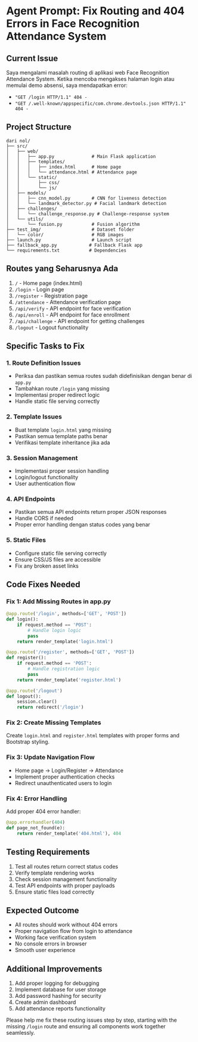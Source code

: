 # Agent Prompt: Fix Routing and 404 Errors in Face Recognition Attendance System

## Current Issue
Saya mengalami masalah routing di aplikasi web Face Recognition Attendance System. Ketika mencoba mengakses halaman login atau memulai demo absensi, saya mendapatkan error:
- `"GET /login HTTP/1.1" 404 -`
- `"GET /.well-known/appspecific/com.chrome.devtools.json HTTP/1.1" 404 -`

## Project Structure
```
dari nol/
├── src/
│   ├── web/
│   │   ├── app.py              # Main Flask application
│   │   ├── templates/
│   │   │   ├── index.html      # Home page
│   │   │   └── attendance.html # Attendance page
│   │   └── static/
│   │       ├── css/
│   │       └── js/
│   ├── models/
│   │   ├── cnn_model.py        # CNN for liveness detection
│   │   └── landmark_detector.py # Facial landmark detection
│   ├── challenges/
│   │   └── challenge_response.py # Challenge-response system
│   └── utils/
│       └── fusion.py           # Fusion algorithm
├── test_img/                   # Dataset folder
│   └── color/                  # RGB images
├── launch.py                   # Launch script
├── fallback_app.py            # Fallback Flask app
└── requirements.txt           # Dependencies
```

## Routes yang Seharusnya Ada
1. `/` - Home page (index.html)
2. `/login` - Login page
3. `/register` - Registration page
4. `/attendance` - Attendance verification page
5. `/api/verify` - API endpoint for face verification
6. `/api/enroll` - API endpoint for face enrollment
7. `/api/challenge` - API endpoint for getting challenges
8. `/logout` - Logout functionality

## Specific Tasks to Fix

### 1. Route Definition Issues
- Periksa dan pastikan semua routes sudah didefinisikan dengan benar di `app.py`
- Tambahkan route `/login` yang missing
- Implementasi proper redirect logic
- Handle static file serving correctly

### 2. Template Issues
- Buat template `login.html` yang missing
- Pastikan semua template paths benar
- Verifikasi template inheritance jika ada

### 3. Session Management
- Implementasi proper session handling
- Login/logout functionality
- User authentication flow

### 4. API Endpoints
- Pastikan semua API endpoints return proper JSON responses
- Handle CORS if needed
- Proper error handling dengan status codes yang benar

### 5. Static Files
- Configure static file serving correctly
- Ensure CSS/JS files are accessible
- Fix any broken asset links

## Code Fixes Needed

### Fix 1: Add Missing Routes in app.py
```python
@app.route('/login', methods=['GET', 'POST'])
def login():
    if request.method == 'POST':
        # Handle login logic
        pass
    return render_template('login.html')

@app.route('/register', methods=['GET', 'POST'])
def register():
    if request.method == 'POST':
        # Handle registration logic
        pass
    return render_template('register.html')

@app.route('/logout')
def logout():
    session.clear()
    return redirect('/login')
```

### Fix 2: Create Missing Templates
Create `login.html` and `register.html` templates with proper forms and Bootstrap styling.

### Fix 3: Update Navigation Flow
- Home page → Login/Register → Attendance
- Implement proper authentication checks
- Redirect unauthenticated users to login

### Fix 4: Error Handling
Add proper 404 error handler:
```python
@app.errorhandler(404)
def page_not_found(e):
    return render_template('404.html'), 404
```

## Testing Requirements
1. Test all routes return correct status codes
2. Verify template rendering works
3. Check session management functionality
4. Test API endpoints with proper payloads
5. Ensure static files load correctly

## Expected Outcome
- All routes should work without 404 errors
- Proper navigation flow from login to attendance
- Working face verification system
- No console errors in browser
- Smooth user experience

## Additional Improvements
1. Add proper logging for debugging
2. Implement database for user storage
3. Add password hashing for security
4. Create admin dashboard
5. Add attendance reports functionality

Please help me fix these routing issues step by step, starting with the missing `/login` route and ensuring all components work together seamlessly.